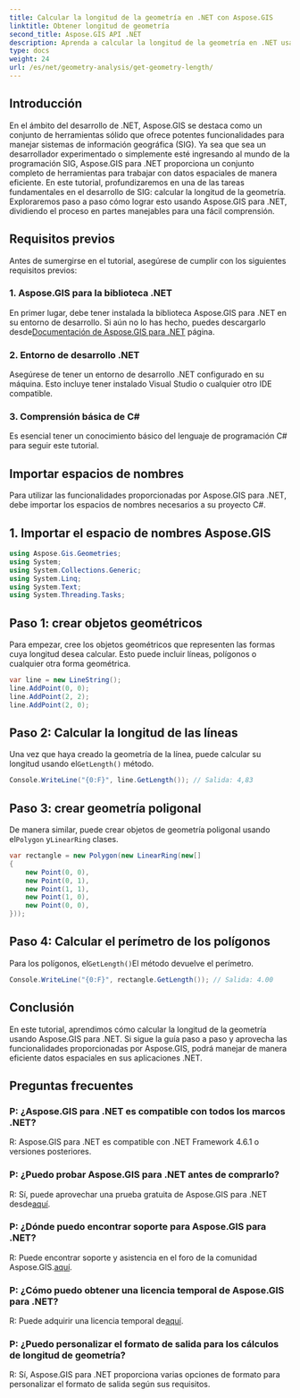 ```yaml
---
title: Calcular la longitud de la geometría en .NET con Aspose.GIS
linktitle: Obtener longitud de geometría
second_title: Aspose.GIS API .NET
description: Aprenda a calcular la longitud de la geometría en .NET usando Aspose.GIS para un manejo eficiente de datos espaciales. Guía paso a paso con ejemplos de código.
type: docs
weight: 24
url: /es/net/geometry-analysis/get-geometry-length/
---
```

## Introducción
En el ámbito del desarrollo de .NET, Aspose.GIS se destaca como un conjunto de herramientas sólido que ofrece potentes funcionalidades para manejar sistemas de información geográfica (SIG). Ya sea que sea un desarrollador experimentado o simplemente esté ingresando al mundo de la programación SIG, Aspose.GIS para .NET proporciona un conjunto completo de herramientas para trabajar con datos espaciales de manera eficiente. En este tutorial, profundizaremos en una de las tareas fundamentales en el desarrollo de SIG: calcular la longitud de la geometría. Exploraremos paso a paso cómo lograr esto usando Aspose.GIS para .NET, dividiendo el proceso en partes manejables para una fácil comprensión.
## Requisitos previos
Antes de sumergirse en el tutorial, asegúrese de cumplir con los siguientes requisitos previos:
### 1. Aspose.GIS para la biblioteca .NET
 En primer lugar, debe tener instalada la biblioteca Aspose.GIS para .NET en su entorno de desarrollo. Si aún no lo has hecho, puedes descargarlo desde[Documentación de Aspose.GIS para .NET](https://reference.aspose.com/gis/net/) página.
### 2. Entorno de desarrollo .NET
Asegúrese de tener un entorno de desarrollo .NET configurado en su máquina. Esto incluye tener instalado Visual Studio o cualquier otro IDE compatible.
### 3. Comprensión básica de C#
Es esencial tener un conocimiento básico del lenguaje de programación C# para seguir este tutorial.

## Importar espacios de nombres
Para utilizar las funcionalidades proporcionadas por Aspose.GIS para .NET, debe importar los espacios de nombres necesarios a su proyecto C#.
## 1. Importar el espacio de nombres Aspose.GIS
```csharp
using Aspose.Gis.Geometries;
using System;
using System.Collections.Generic;
using System.Linq;
using System.Text;
using System.Threading.Tasks;
```

## Paso 1: crear objetos geométricos
Para empezar, cree los objetos geométricos que representen las formas cuya longitud desea calcular. Esto puede incluir líneas, polígonos o cualquier otra forma geométrica.
```csharp
var line = new LineString();
line.AddPoint(0, 0);
line.AddPoint(2, 2);
line.AddPoint(2, 0);
```
## Paso 2: Calcular la longitud de las líneas
 Una vez que haya creado la geometría de la línea, puede calcular su longitud usando el`GetLength()` método.
```csharp
Console.WriteLine("{0:F}", line.GetLength()); // Salida: 4,83
```
## Paso 3: crear geometría poligonal
 De manera similar, puede crear objetos de geometría poligonal usando el`Polygon` y`LinearRing` clases.
```csharp
var rectangle = new Polygon(new LinearRing(new[]
{
    new Point(0, 0),
    new Point(0, 1),
    new Point(1, 1),
    new Point(1, 0),
    new Point(0, 0),
}));
```
## Paso 4: Calcular el perímetro de los polígonos
 Para los polígonos, el`GetLength()`El método devuelve el perímetro.
```csharp
Console.WriteLine("{0:F}", rectangle.GetLength()); // Salida: 4.00
```

## Conclusión
En este tutorial, aprendimos cómo calcular la longitud de la geometría usando Aspose.GIS para .NET. Si sigue la guía paso a paso y aprovecha las funcionalidades proporcionadas por Aspose.GIS, podrá manejar de manera eficiente datos espaciales en sus aplicaciones .NET.
## Preguntas frecuentes
### P: ¿Aspose.GIS para .NET es compatible con todos los marcos .NET?
R: Aspose.GIS para .NET es compatible con .NET Framework 4.6.1 o versiones posteriores.
### P: ¿Puedo probar Aspose.GIS para .NET antes de comprarlo?
 R: Sí, puede aprovechar una prueba gratuita de Aspose.GIS para .NET desde[aquí](https://releases.aspose.com/).
### P: ¿Dónde puedo encontrar soporte para Aspose.GIS para .NET?
 R: Puede encontrar soporte y asistencia en el foro de la comunidad Aspose.GIS.[aquí](https://forum.aspose.com/c/gis/33).
### P: ¿Cómo puedo obtener una licencia temporal de Aspose.GIS para .NET?
 R: Puede adquirir una licencia temporal de[aquí](https://purchase.aspose.com/temporary-license/).
### P: ¿Puedo personalizar el formato de salida para los cálculos de longitud de geometría?
R: Sí, Aspose.GIS para .NET proporciona varias opciones de formato para personalizar el formato de salida según sus requisitos.